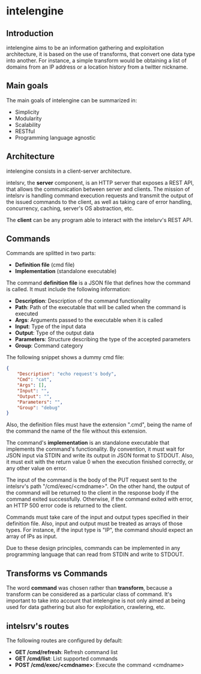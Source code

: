 # intelengine

## Introduction

intelengine aims to be an information gathering and exploitation architecture,
it is based on the use of transforms, that convert one data type into
another. For instance, a simple transform would be obtaining a list of
domains from an IP address or a location history from a twitter nickname.

## Main goals

The main goals of intelengine can be summarized in:

* Simplicity
* Modularity
* Scalability
* RESTful
* Programming language agnostic

## Architecture

intelengine consists in a client-server architecture.

intelsrv, the **server** component, is an HTTP server that exposes a REST API,
	that allows the communication between server and clients. The mission of
	intelsrv is handling command execution requests and transmit the output of
	the issued commands to the client, as well as taking care of error handling,
	concurrency, caching, server's OS abstraction, etc.

The **client** can be any program able to interact with the intelsrv's REST API.

## Commands

Commands are splitted in two parts:

* **Definition file** (cmd file)
* **Implementation** (standalone executable)

The command **definition file** is a JSON file that defines how the command is
called. It must include the following information:

* **Description**: Description of the command functionality
* **Path**: Path of the executable that will be called when the command is executed
* **Args**: Arguments passed to the executable when it is called
* **Input**: Type of the input data
* **Output**: Type of the output data
* **Parameters**: Structure describing the type of the accepted parameters
* **Group**: Command category

The following snippet shows a dummy cmd file:

```json
{
	"Description": "echo request's body",
	"Cmd": "cat",
	"Args": [],
	"Input": "",
	"Output": "",
	"Parameters": "",
	"Group": "debug"
}
```

Also, the definition files must have the extension ".cmd", being the name of the
command the name of the file without this extension.

The command's **implementation** is an standalone executable that implements the
command's functionality. By convention, it must wait for JSON input via STDIN
and write its output in JSON format to STDOUT. Also, it must exit with the
return value 0 when the execution finished correctly, or any other value on
error.

The input of the command is the body of the PUT request sent to the intelsrv's
path "/cmd/exec/\<cmdname\>". On the other hand, the output of the command will
be returned to the client in the response body if the command exited
successfully. Otherwise, if the command exited with error, an HTTP 500 error
code is returned to the client.

Commands must take care of the input and output types specified in their
definition file. Also, input and output must be treated as arrays of those
types. For instance, if the input type is "IP", the command should expect an
array of IPs as input.

Due to these design principles, commands can be implemented in any programming
language that can read from STDIN and write to STDOUT.

## Transforms vs Commands

The word **command** was chosen rather than **transform**, because a transform
can be considered as a particular class of command. It's important to take into
account that intelengine is not only aimed at being used for data gathering
but also for exploitation, crawlering, etc.

## intelsrv's routes

The following routes are configured by default:

* **GET /cmd/refresh**: Refresh command list
* **GET /cmd/list**: List supported commands
* **POST /cmd/exec/\<cmdname\>**: Execute the command \<cmdname\>
